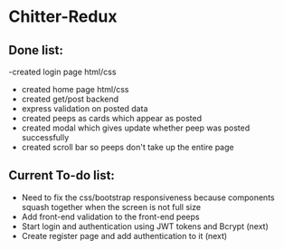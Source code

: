 # Chitter-Redux

## Done list:
-created login page html/css
- created home page html/css
- created get/post backend 
- express validation on posted data
- created peeps as cards which appear as posted
- created modal which gives update whether peep was posted successfully 
- created scroll bar so peeps don't take up the entire page

## Current To-do list: 

- Need to fix the css/bootstrap responsiveness because components squash together when the screen is not full size
- Add front-end validation to the front-end peeps
- Start login and authentication using JWT tokens and Bcrypt (next)
- Create register page and add authentication to it (next)
